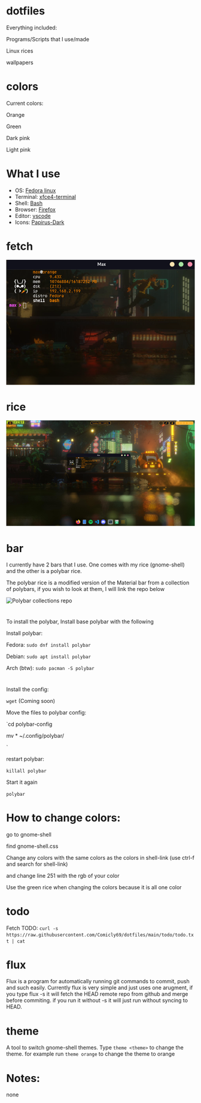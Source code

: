 # dotfiles


Everything included:

Programs/Scripts that I use/made

Linux rices

wallpapers

# colors

Current colors:

Orange

Green

Dark pink

Light pink

# What I use

- OS: [Fedora linux](https://fedoraproject.org)
- Terminal: [xfce4-terminal](https://www.xfce.org)
- Shell: [Bash](https://www.gnu.org/software/bash/)
- Browser: [Firefox](https://www.mozilla.org/en-CA/firefox/products/)
- Editor: [vscode](https://code.visualstudio.com)
- Icons: [Papirus-Dark](https://github.com/PapirusDevelopmentTeam/papirus-icon-theme)

# fetch 

![Fetch](https://github.com/Comicly69/dotfiles/blob/main/assets/terminal.png)

# rice
![Image](https://raw.githubusercontent.com/Comicly69/dotfiles/main/assets/screen.png)

# bar
I currently have 2 bars that I use. One comes with my rice (gnome-shell) and the other is a polybar rice. 

The polybar rice is a modified version of the Material bar from a collection of polybars, if you wish to look at them, I will link the repo below

![Polybar collections repo](https://github.com/Murzchnvok/polybar-collection)
<h1></h1>
To install the polybar, Install base polybar with the following

Install polybar:

Fedora: `sudo dnf install polybar`

Debian: `sudo apt install polybar`

Arch (btw): `sudo pacman -S polybar`
<h1></h1>

Install the config:

`wget` (Coming soon)


Move the files to polybar config:

`cd polybar-config

mv * ~/.config/polybar/

`


restart polybar:

`killall polybar`


Start it again

`polybar`

# How to change colors:

go to gnome-shell

find gnome-shell.css

Change any colors with the same colors as the colors in shell-link (use ctrl-f and search for shell-link)

and change line 251 with the rgb of your color

Use the green rice when changing the colors because it is all one color

# todo

Fetch TODO: `curl -s https://raw.githubusercontent.com/Comicly69/dotfiles/main/todo/todo.txt | cat`

# flux

Flux is a program for automatically running git commands to commit, push and such easily. Currently flux is very simple and just uses one arugment, if you type flux -s it will fetch the HEAD remote repo
from github and merge before commiting. if you run it without -s it will just run without syncing to HEAD.

# theme

A tool to switch gnome-shell themes. Type `theme <theme>` to change the theme. for example run `theme orange` to change the theme to orange

# Notes:

none 
